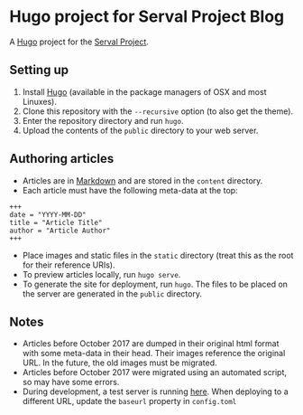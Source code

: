 # Hugo project for Serval Project Blog
A [Hugo](https://gohugo.io) project for the 
[Serval Project](http://www.servalproject.org/).

## Setting up
1. Install [Hugo](https://gohugo.io) (available in the package managers of OSX
   and most Linuxes).
2. Clone this repository with the `--recursive` option (to also get the theme).
3. Enter the repository directory and run `hugo`.
4. Upload the contents of the `public` directory to your web server.

## Authoring articles
- Articles are in [Markdown](https://github.com/adam-p/markdown-here/wiki/Markdown-Cheatsheet)
  and are stored in the `content` directory.
- Each article must have the following meta-data at the top:
```
+++
date = "YYYY-MM-DD"
title = "Article Title"
author = "Article Author"
+++

```
- Place images and static files in the `static` directory (treat this as the
  root for their reference URIs).
- To preview articles locally, run `hugo serve`.
- To generate the site for deployment, run `hugo`. The files to be placed on the
  server are generated in the `public` directory.

## Notes
- Articles before October 2017 are dumped in their original html format with
  some meta-data in their head. Their images reference the original URL. In the
  future, the old images must be migrated.
- Articles before October 2017 were migrated using an automated script, so may
  have some errors.
- During development, a test server is running [here](https://comp2772.com).
  When deploying to a different URL, update the `baseurl` property in
  `config.toml`
